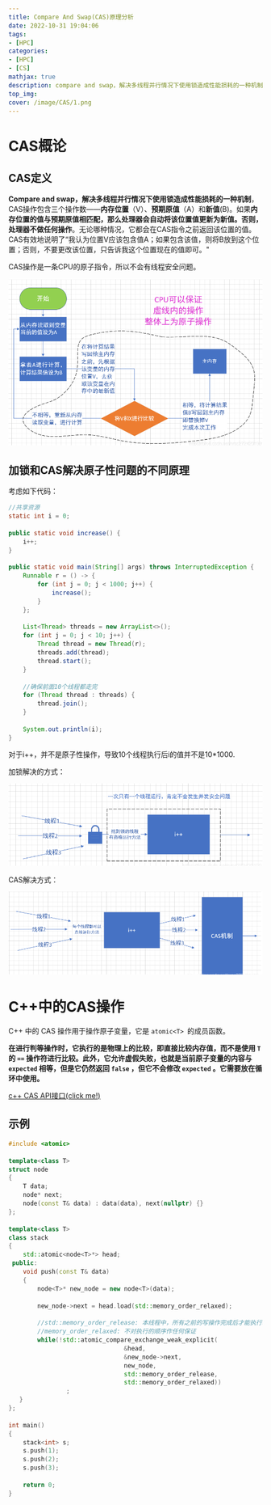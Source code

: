 ```yaml
---
title: Compare And Swap(CAS)原理分析
date: 2022-10-31 19:04:06
tags:
- [HPC]
categories: 
- [HPC]
- [CS]
mathjax: true
description: compare and swap，解决多线程并行情况下使用锁造成性能损耗的一种机制
top_img: 
cover: /image/CAS/1.png
---
```


# CAS概论

## CAS定义

**Compare and swap，解决多线程并行情况下使用锁造成性能损耗的一种机制**，CAS操作包含三个操作数——**内存位置**（V）、**预期原值**（A）和**新值**(B)。如果**内存位置的值与预期原值相匹配，那么处理器会自动将该位置值更新为新值。否则，处理器不做任何操作**。无论哪种情况，它都会在CAS指令之前返回该位置的值。CAS有效地说明了“我认为位置V应该包含值A；如果包含该值，则将B放到这个位置；否则，不要更改该位置，只告诉我这个位置现在的值即可。"

CAS操作是一条CPU的原子指令，所以不会有线程安全问题。

![1](/image/CAS/1.png)

## 加锁和CAS解决原子性问题的不同原理

考虑如下代码：

```java
//共享资源
static int i = 0;

public static void increase() {
    i++;
}

public static void main(String[] args) throws InterruptedException {
    Runnable r = () -> {
        for (int j = 0; j < 1000; j++) {
            increase();
        }
    };

    List<Thread> threads = new ArrayList<>();
    for (int j = 0; j < 10; j++) {
        Thread thread = new Thread(r);
        threads.add(thread);
        thread.start();
    }

    //确保前面10个线程都走完
    for (Thread thread : threads) {
        thread.join();
    }

    System.out.println(i);
}
```

对于i++，并不是原子性操作，导致10个线程执行后i的值并不是10*1000.

加锁解决的方式：

![2](/image/CAS/2.png)

CAS解决方式：

![3](/image/CAS/3.png)

# C++中的CAS操作

C++ 中的 CAS 操作用于操作原子变量，它是 ```atomic<T> ```的成员函数。

**在进行判等操作时，它执行的是物理上的比较，即直接比较内存值，而不是使用 `T` 的 `==` 操作符进行比较。此外，它允许虚假失败，也就是当前原子变量的内容与 `expected` 相等，但是它仍然返回 `false` ，但它不会修改 `expected` 。它需要放在循环中使用。**

[c++ CAS API接口(click me!)](https://blog.csdn.net/www_dong/article/details/119920236)

## 示例

```c++
#include <atomic>
 
template<class T>
struct node
{
    T data;
    node* next;
    node(const T& data) : data(data), next(nullptr) {}
};
 
template<class T>
class stack
{
    std::atomic<node<T>*> head;
 public:
    void push(const T& data)
    {
        node<T>* new_node = new node<T>(data);
 
        new_node->next = head.load(std::memory_order_relaxed);
 
        //std::memory_order_release: 本线程中，所有之前的写操作完成后才能执行本条原子操作
        //memory_order_relaxed: 不对执行的顺序作任何保证
        while(!std::atomic_compare_exchange_weak_explicit(
                                &head,
                                &new_node->next,
                                new_node,
                                std::memory_order_release,     
                                std::memory_order_relaxed))
                ; 
   }
};
 
int main()
{
    stack<int> s;
    s.push(1);
    s.push(2);
    s.push(3);
 
    return 0;
}
```

